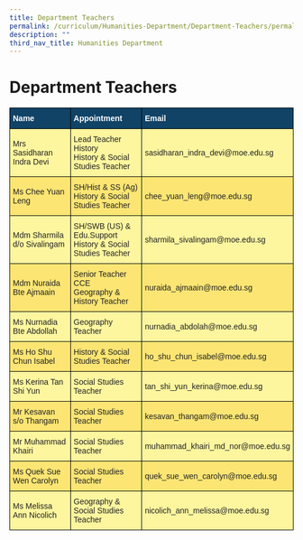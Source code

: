 ```yaml
---
title: Department Teachers
permalink: /curriculum/Humanities-Department/Department-Teachers/permalink/
description: ""
third_nav_title: Humanities Department
---
```

Department Teachers
===================

<style type="text/css">
.tg  {border-collapse:collapse;border-spacing:0;}
.tg td{border-color:black;border-style:solid;border-width:1px;font-family:Arial, sans-serif;font-size:14px;
  overflow:hidden;padding:10px 5px;word-break:normal;}
.tg th{border-color:black;border-style:solid;border-width:1px;font-family:Arial, sans-serif;font-size:14px;
  font-weight:normal;overflow:hidden;padding:10px 5px;word-break:normal;}
.tg .tg-c0uh{background-color:#FCE573;color:#222;text-align:left;vertical-align:middle}
.tg .tg-ai2f{background-color:#104366;color:#FFF;font-weight:bold;text-align:left;vertical-align:middle}
.tg .tg-4k6w{background-color:#FDF69E;color:#222;text-align:left;vertical-align:middle}
</style>
<table class="tg">
<thead>
  <tr>
    <th class="tg-ai2f"><span style="font-weight:bold;color:#FFF;background-color:#104366">Name</span></th>
    <th class="tg-ai2f"><span style="font-weight:bold;color:#FFF;background-color:#104366">Appointment</span></th>
    <th class="tg-ai2f"><span style="font-weight:bold;color:#FFF;background-color:#104366">Email</span></th>
  </tr>
</thead>
<tbody>
  <tr>
    <td class="tg-4k6w"><span style="color:#222;background-color:#FDF69E">Mrs Sasidharan Indra Devi</span></td>
    <td class="tg-4k6w"><span style="color:#222;background-color:#FDF69E">Lead Teacher History</span><br><span style="color:#222;background-color:#FDF69E">History &amp; Social Studies Teacher</span></td>
    <td class="tg-4k6w"><span style="color:#222;background-color:#FDF69E">sasidharan_indra_devi@moe.edu.sg </span></td>
  </tr>
  <tr>
    <td class="tg-c0uh"><span style="color:#222;background-color:#FCE573"> Ms Chee Yuan Leng</span></td>
    <td class="tg-c0uh"><span style="color:#222;background-color:#FCE573">SH/Hist &amp; SS (Ag)</span><br><span style="color:#222;background-color:#FCE573">History &amp; Social Studies Teacher</span><br></td>
    <td class="tg-c0uh"><span style="color:#222;background-color:#FCE573">chee_yuan_leng@moe.edu.sg </span></td>
  </tr>
  <tr>
    <td class="tg-4k6w"><span style="color:#222;background-color:#FDF69E">Mdm Sharmila d/o Sivalingam</span></td>
    <td class="tg-4k6w"><span style="color:#222;background-color:#FDF69E">SH/SWB (US) &amp; Edu.Support</span><br><span style="color:#222;background-color:#FDF69E">History &amp; Social Studies Teacher</span></td>
    <td class="tg-4k6w"><span style="color:#222;background-color:#FDF69E">sharmila_sivalingam@moe.edu.sg </span></td>
  </tr>
  <tr>
    <td class="tg-c0uh"><span style="color:#222;background-color:#FCE573">Mdm Nuraida Bte Ajmaain</span></td>
    <td class="tg-c0uh"><span style="color:#222;background-color:#FCE573">Senior Teacher CCE</span><br><span style="color:#222;background-color:#FCE573">Geography &amp; History Teacher</span></td>
    <td class="tg-c0uh"><span style="color:#222;background-color:#FCE573">nuraida_ajmaain@moe.edu.sg</span></td>
  </tr>
  <tr>
    <td class="tg-4k6w"><span style="color:#222;background-color:#FDF69E">Ms Nurnadia Bte Abdollah</span></td>
    <td class="tg-4k6w"><span style="color:#222;background-color:#FDF69E">Geography Teacher</span></td>
    <td class="tg-4k6w"><span style="color:#222;background-color:#FDF69E">nurnadia_abdolah@moe.edu.sg </span></td>
  </tr>
  <tr>
    <td class="tg-c0uh"><span style="color:#222;background-color:#FCE573">Ms Ho Shu Chun Isabel</span></td>
    <td class="tg-c0uh"><span style="color:#222;background-color:#FCE573">History &amp; Social Studies Teacher</span></td>
    <td class="tg-c0uh"><span style="color:#222;background-color:#FCE573">ho_shu_chun_isabel@moe.edu.sg </span></td>
  </tr>
  <tr>
    <td class="tg-4k6w"><span style="color:#222;background-color:#FDF69E">Ms Kerina Tan Shi Yun</span></td>
    <td class="tg-4k6w"><span style="color:#222;background-color:#FDF69E">Social Studies Teacher</span></td>
    <td class="tg-4k6w"><span style="color:#222;background-color:#FDF69E">tan_shi_yun_kerina@moe.edu.sg </span></td>
  </tr>
  <tr>
    <td class="tg-c0uh"><span style="color:#222;background-color:#FCE573">Mr Kesavan s/o Thangam</span></td>
    <td class="tg-c0uh"><span style="color:#222;background-color:#FCE573">Social Studies Teacher</span></td>
    <td class="tg-c0uh"><span style="color:#222;background-color:#FCE573">kesavan_thangam@moe.edu.sg </span></td>
  </tr>
  <tr>
    <td class="tg-4k6w"><span style="color:#222;background-color:#FDF69E">Mr Muhammad Khairi</span></td>
    <td class="tg-4k6w"><span style="color:#222;background-color:#FDF69E">Social Studies Teacher</span></td>
    <td class="tg-4k6w"><span style="color:#222;background-color:#FDF69E">muhammad_khairi_md_nor@moe.edu.sg </span></td>
  </tr>
  <tr>
    <td class="tg-c0uh"><span style="color:#222;background-color:#FCE573">Ms Quek Sue Wen Carolyn</span></td>
    <td class="tg-c0uh"><span style="color:#222;background-color:#FCE573">Social Studies Teacher</span></td>
    <td class="tg-c0uh"><span style="color:#222;background-color:#FCE573">quek_sue_wen_carolyn@moe.edu.sg</span><br></td>
  </tr>
  <tr>
    <td class="tg-4k6w"><span style="color:#222;background-color:#FDF69E">Ms Melissa Ann Nicolich</span></td>
    <td class="tg-4k6w"><span style="color:#222;background-color:#FDF69E">Geography &amp; Social Studies Teacher</span></td>
    <td class="tg-4k6w"><span style="color:#222;background-color:#FDF69E">nicolich_ann_melissa@moe.edu.sg</span></td>
  </tr>
</tbody>
</table>